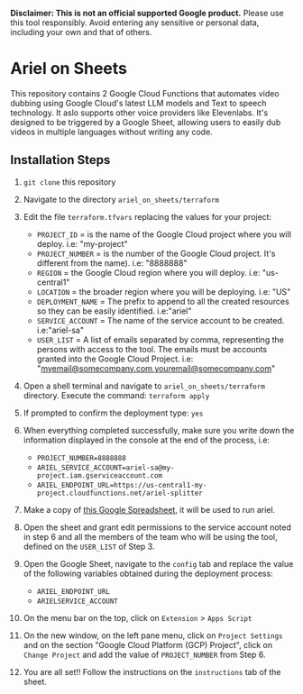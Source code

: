 <!--
Copyright 2024 Google LLC

Licensed under the Apache License, Version 2.0 (the "License");
you may not use this file except in compliance with the License.
You may obtain a copy of the License at

      https://www.apache.org/licenses/LICENSE-2.0

Unless required by applicable law or agreed to in writing, software
distributed under the License is distributed on an "AS IS" BASIS,
WITHOUT WARRANTIES OR CONDITIONS OF ANY KIND, either express or implied.
See the License for the specific language governing permissions and
limitations under the License.
-->

**Disclaimer: This is not an official supported Google product.**
Please use this tool responsibly. Avoid entering any sensitive or personal data, including your own and that of others.

# Ariel on Sheets

This repository contains 2 Google Cloud Functions that automates video dubbing using Google Cloud's latest LLM models and Text to speech technology. It aslo supports other voice providers like Elevenlabs.
It's designed to be triggered by a Google Sheet, allowing users to easily dub videos in multiple languages without writing any code.

## Installation Steps

1. `git clone` this repository
2. Navigate to the directory `ariel_on_sheets/terraform`
3. Edit the file `terraform.tfvars` replacing the values for your project:

   * `PROJECT_ID` = is the name of the Google Cloud project where you will deploy. i.e: "my-project"
   * `PROJECT_NUMBER` = is the number of the Google Cloud project. It's different from the name). i.e: "8888888"
   * `REGION` = the Google Cloud region where you will deploy. i.e: "us-central1"
   * `LOCATION` = the broader region where you will be deploying. i.e: "US"
   * `DEPLOYMENT_NAME` = The prefix to append to all the created resources so they can be easily identified. i.e:"ariel"
   * `SERVICE_ACCOUNT` = The name of the service account to be created. i.e:"ariel-sa"
   * `USER_LIST` = A list of emails separated by comma, representing the persons with access to the tool. The emails must be accounts granted into the Google Cloud Project. i.e: "<myemail@somecompany.com>,<youremail@somecompany.com>"

4. Open a shell terminal and navigate to `ariel_on_sheets/terraform` directory. Execute the command: `terraform apply`
5. If prompted to confirm the deployment type: `yes`
6. When everything completed successfully, make sure you write down the information displayed in the console at the end of the process, i.e:

    * `PROJECT_NUMBER=8888888`
    * `ARIEL_SERVICE_ACCOUNT=ariel-sa@my-project.iam.gserviceaccount.com`
    * `ARIEL_ENDPOINT_URL=https://us-central1-my-project.cloudfunctions.net/ariel-splitter`

7. Make a copy of [this Google Spreadsheet](https://docs.google.com/spreadsheets/d/1F3vmKc8qyZ6bp4hMv0XeMZTmaQdX8OVI2Z3F8OhcSIU/edit?usp=sharing), it will be used to run ariel.
8. Open the sheet and grant edit permissions to the service account noted in step 6 and all the members of the team who will be using the tool, defined on the `USER_LIST` of Step 3.
9. Open the Google Sheet, navigate to the `config` tab and replace the value of the following variables obtained during the deployment process:

    * `ARIEL_ENDPOINT_URL`
    * `ARIELSERVICE_ACCOUNT`

10. On the menu bar on the top, click on `Extension` > `Apps Script`
11. On the new window, on the left pane menu, click on `Project Settings` and on the section "Google Cloud Platform (GCP) Project", click on `Change Project` and add the value of `PROJECT_NUMBER` from Step 6.
12. You are all set!! Follow the instructions on the `instructions` tab of the sheet.